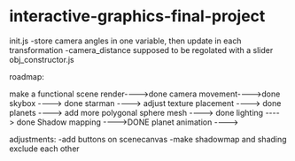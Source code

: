 # interactive-graphics-final-project

init.js
-store camera angles in one variable, then update in each transformation
-camera_distance supposed to be regolated with a slider
obj_constructor.js



roadmap:

make a functional scene render---->done
camera movement---->done
skybox ----> done
starman ----> adjust texture placement ----> done
planets ----> add more polygonal sphere mesh ----> done
lighting ----> done
Shadow mapping ---->DONE
planet animation ---->

adjustments:
-add buttons on  scenecanvas
-make shadowmap and shading exclude each other
